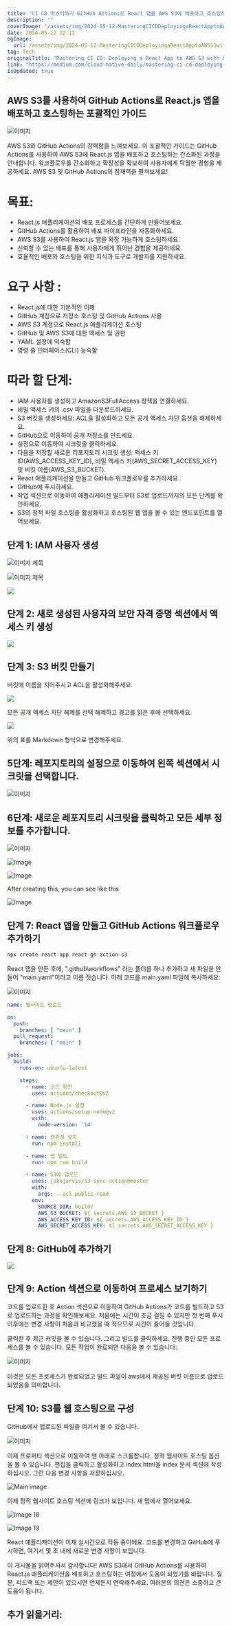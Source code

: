 ```yaml
---
title: "CI CD 마스터하기 GitHub Actions로 React 앱을 AWS S3에 배포하고 호스팅하기"
description: ""
coverImage: "/assets/img/2024-05-12-MasteringCICDDeployingaReactApptoAWSS3withGitHubActionsandHostingIt_0.png"
date: 2024-05-12 22:12
ogImage: 
  url: /assets/img/2024-05-12-MasteringCICDDeployingaReactApptoAWSS3withGitHubActionsandHostingIt_0.png
tag: Tech
originalTitle: "Mastering CI CD: Deploying a React App to AWS S3 with GitHub Actions and Hosting It"
link: "https://medium.com/cloud-native-daily/mastering-ci-cd-deploying-a-react-js-app-to-aws-s3-with-github-actions-and-hosting-it-b1ce82360331"
isUpdated: true
---
```





## AWS S3를 사용하여 GitHub Actions로 React.js 앱을 배포하고 호스팅하는 포괄적인 가이드

![이미지](/assets/img/2024-05-12-MasteringCICDDeployingaReactApptoAWSS3withGitHubActionsandHostingIt_0.png)

AWS S3와 GitHub Actions의 강력함을 느껴보세요. 이 포괄적인 가이드는 GitHub Actions를 사용하여 AWS S3에 React.js 앱을 배포하고 호스팅하는 간소화된 과정을 안내합니다. 워크플로우를 간소화하고 확장성을 확보하여 사용자에게 탁월한 경험을 제공하세요. AWS S3 및 GitHub Actions의 잠재력을 펼쳐보세요!

# 목표:



- React.js 애플리케이션의 배포 프로세스를 간단하게 만들어보세요.
- GitHub Actions를 활용하여 배포 파이프라인을 자동화하세요.
- AWS S3를 사용하여 React.js 앱을 확장 가능하게 호스팅하세요.
- 신뢰할 수 있는 배포를 통해 사용자에게 뛰어난 경험을 제공하세요.
- 효율적인 배포와 호스팅을 위한 지식과 도구로 개발자를 지원하세요.

# 요구 사항 :

- React.js에 대한 기본적인 이해
- GitHub 계정으로 저장소 호스팅 및 GitHub Actions 사용
- AWS S3 계정으로 React.js 애플리케이션 호스팅
- GitHub 및 AWS S3에 대한 액세스 및 권한
- YAML 설정에 익숙함
- 명령 줄 인터페이스(CLI) 능숙함

# 따라 할 단계:



- IAM 사용자를 생성하고 AmazonS3FullAccess 정책을 연결하세요.
- 비밀 액세스 키의 .csv 파일을 다운로드하세요.
- S3 버킷을 생성하세요: ACL을 활성화하고 모든 공개 액세스 차단 옵션을 해제하세요.
- GitHub으로 이동하여 공개 저장소를 만드세요.
- 설정으로 이동하여 시크릿을 클릭하세요.
- 다음을 저장할 새로운 리포지토리 시크릿 생성: 액세스 키 ID(AWS_ACCESS_KEY_ID), 비밀 액세스 키(AWS_SECRET_ACCESS_KEY) 및 버킷 이름(AWS_S3_BUCKET).
- React 애플리케이션을 만들고 GitHub 워크플로우를 추가하세요.
- GitHub에 푸시하세요.
- 작업 섹션으로 이동하여 애플리케이션 빌드부터 S3로 업로드까지의 모든 단계를 확인하세요.
- S3의 정적 파일 호스팅을 활성화하고 호스팅된 웹 앱을 볼 수 있는 엔드포인트를 열어보세요.

## 단계 1: IAM 사용자 생성

![이미지 제목](/assets/img/2024-05-12-MasteringCICDDeployingaReactApptoAWSS3withGitHubActionsandHostingIt_1.png)

![이미지 제목](/assets/img/2024-05-12-MasteringCICDDeployingaReactApptoAWSS3withGitHubActionsandHostingIt_2.png)



<img src="/assets/img/2024-05-12-MasteringCICDDeployingaReactApptoAWSS3withGitHubActionsandHostingIt_3.png" />

## 단계 2: 새로 생성된 사용자의 보안 자격 증명 섹션에서 액세스 키 생성

<img src="/assets/img/2024-05-12-MasteringCICDDeployingaReactApptoAWSS3withGitHubActionsandHostingIt_4.png" />

## 단계 3: S3 버킷 만들기



버킷에 이름을 지어주시고 ACL을 활성화해주세요.

<img src="/assets/img/2024-05-12-MasteringCICDDeployingaReactApptoAWSS3withGitHubActionsandHostingIt_5.png" />

모든 공개 액세스 차단 해제를 선택 해제하고 경고를 읽은 후에 선택하세요.

<img src="/assets/img/2024-05-12-MasteringCICDDeployingaReactApptoAWSS3withGitHubActionsandHostingIt_6.png" />



위의 표를 Markdown 형식으로 변경해주세요.



## 5단계: 레포지토리의 설정으로 이동하여 왼쪽 섹션에서 시크릿을 선택합니다.

![이미지](/assets/img/2024-05-12-MasteringCICDDeployingaReactApptoAWSS3withGitHubActionsandHostingIt_8.png)

## 6단계: 새로운 레포지토리 시크릿을 클릭하고 모든 세부 정보를 추가합니다.

![이미지](/assets/img/2024-05-12-MasteringCICDDeployingaReactApptoAWSS3withGitHubActionsandHostingIt_9.png)




![Image](/assets/img/2024-05-12-MasteringCICDDeployingaReactApptoAWSS3withGitHubActionsandHostingIt_10.png)

![Image](/assets/img/2024-05-12-MasteringCICDDeployingaReactApptoAWSS3withGitHubActionsandHostingIt_11.png)

After creating this, you can see like this

![Image](/assets/img/2024-05-12-MasteringCICDDeployingaReactApptoAWSS3withGitHubActionsandHostingIt_12.png)



## 단계 7: React 앱을 만들고 GitHub Actions 워크플로우 추가하기

```js
npx create-react-app react-gh-action-s3
```

React 앱을 만든 후에, ".github\workflows" 라는 폴더를 하나 추가하고 새 파일을 만들어 "main.yaml"이라고 이름 짓습니다. 아래 코드를 main.yaml 파일에 복사하세요:

![이미지](/assets/img/2024-05-12-MasteringCICDDeployingaReactApptoAWSS3withGitHubActionsandHostingIt_13.png)




```yaml
name: 웹사이트 업로드

on:
  push:
    branches: [ "main" ]
  pull_request:
    branches: [ "main" ]

jobs:
  build:
    runs-on: ubuntu-latest

    steps:
      - name: 코드 확인
        uses: actions/checkout@v2

      - name: Node.js 설정
        uses: actions/setup-node@v2
        with:
          node-version: '14'

      - name: 의존성 설치
        run: npm install

      - name: 앱 빌드
        run: npm run build

      - name: S3에 업로드
        uses: jakejarvis/s3-sync-action@master
        with:
          args: --acl public-read
        env:
          SOURCE_DIR: build/
          AWS_S3_BUCKET: ${ secrets.AWS_S3_BUCKET }
          AWS_ACCESS_KEY_ID: ${ secrets.AWS_ACCESS_KEY_ID }
          AWS_SECRET_ACCESS_KEY: ${ secrets.AWS_SECRET_ACCESS_KEY }
```

## 단계 8: GitHub에 추가하기

<img src="/assets/img/2024-05-12-MasteringCICDDeployingaReactApptoAWSS3withGitHubActionsandHostingIt_14.png" />

## 단계 9: Action 섹션으로 이동하여 프로세스 보기하기



코드를 업로드한 후 Action 섹션으로 이동하여 GitHub Actions가 코드를 빌드하고 S3로 업로드하는 과정을 확인해보세요. 처음에는 시간이 조금 걸릴 수 있지만 첫 번째 푸시 이후에는 변경 사항이 처음과 비교했을 때 적으므로 시간이 줄어들 것입니다.

클릭한 후 최근 커밋을 볼 수 있습니다. 그리고 빌드를 클릭하세요. 진행 중인 모든 프로세스를 볼 수 있습니다. 모든 작업이 완료되면 다음을 볼 수 있습니다:

![이미지](/assets/img/2024-05-12-MasteringCICDDeployingaReactApptoAWSS3withGitHubActionsandHostingIt_15.png)

이것은 모든 프로세스가 완료되었고 빌드 파일이 aws에서 제공된 버킷 이름으로 업로드되었음을 의미합니다.



## 단계 10: S3를 웹 호스팅으로 구성

GitHub에서 업로드된 파일을 여기서 볼 수 있습니다.

![이미지](/assets/img/2024-05-12-MasteringCICDDeployingaReactApptoAWSS3withGitHubActionsandHostingIt_16.png)

이제 프로퍼티 섹션으로 이동하여 맨 아래로 스크롤합니다. 정적 웹사이트 호스팅 옵션을 볼 수 있습니다. 편집을 클릭하고 활성화하고 index.html을 index 문서 섹션에 작성하십시오. 그런 다음 변경 사항을 저장하십시오.



![Main image](/assets/img/2024-05-12-MasteringCICDDeployingaReactApptoAWSS3withGitHubActionsandHostingIt_17.png)

이제 정적 웹사이트 호스팅 섹션에 링크가 보입니다. 새 탭에서 열어보세요.

![Image 18](/assets/img/2024-05-12-MasteringCICDDeployingaReactApptoAWSS3withGitHubActionsandHostingIt_18.png)

![Image 19](/assets/img/2024-05-12-MasteringCICDDeployingaReactApptoAWSS3withGitHubActionsandHostingIt_19.png)



React 애플리케이션이 이제 실시간으로 작동 중이에요. 코드를 변경하고 GitHub에 푸시하면, 여기서 몇 초 내에 새로운 변경 사항이 보입니다.

이 게시물을 읽어주셔서 감사합니다! AWS S3에서 GitHub Actions를 사용하여 React.js 애플리케이션을 배포하고 호스팅하는 여정에서 도움이 되었기를 바랍니다. 질문, 피드백 또는 제안이 있으시면 언제든지 연락해주세요. 여러분의 의견은 소중하고 큰 도움이 됩니다.

## 추가 읽을거리:
